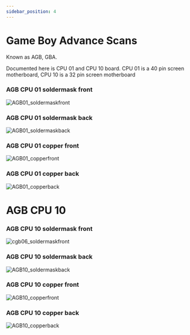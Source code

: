 ```yaml
---
sidebar_position: 4
---
```


# Game Boy Advance Scans

Known as AGB, GBA.

Documented here is CPU 01 and CPU 10 board. CPU 01 is a 40 pin screen motherboard, CPU 10 is a 32 pin screen motherboard

### AGB CPU 01 soldermask front
![AGB01_soldermaskfront](https://cdn.shopify.com/s/files/1/0650/5798/0556/files/agb01_frontsoldermask.png?v=1746549262)


### AGB CPU 01 soldermask back
![AGB01_soldermaskback](https://cdn.shopify.com/s/files/1/0650/5798/0556/files/agb01_backsoldermask.png?v=1746549262)


### AGB CPU 01 copper front
![AGB01_copperfront](https://cdn.shopify.com/s/files/1/0650/5798/0556/files/agb01_frontcopper.png?v=1746549262)

### AGB CPU 01 copper back
![AGB01_copperback](https://cdn.shopify.com/s/files/1/0650/5798/0556/files/agb01_backcopper.png?v=1746549262)

# AGB CPU 10

### AGB CPU 10 soldermask front
![cgb06_soldermaskfront](https://cdn.shopify.com/s/files/1/0650/5798/0556/files/agb10_frontsoldermask.png?v=1746549316)


### AGB CPU 10 soldermask back
![AGB10_soldermaskback](https://cdn.shopify.com/s/files/1/0650/5798/0556/files/agb10_backsoldermask.png?v=1746549315)


### AGB CPU 10 copper front
![AGB10_copperfront](https://cdn.shopify.com/s/files/1/0650/5798/0556/files/agb10_frontcopper.png?v=1746549316)

### AGB CPU 10 copper back
![AGB10_copperback](https://cdn.shopify.com/s/files/1/0650/5798/0556/files/agb10_backcopper.png?v=1746549316)